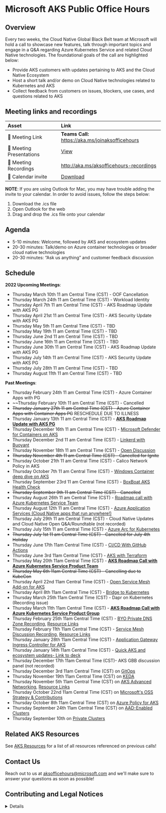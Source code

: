 # Microsoft AKS Public Office Hours

## Overview
Every two weeks, the Cloud Native Global Black Belt team at Microsoft will hold a call to showcase new features, talk through important topics and engage in a Q&A regarding Azure Kubernetes Service and related Cloud Native technologies. The foundational goals of the call are highlighted below: 
- Provide AKS customers with updates pertaining to AKS and the Cloud Native Ecosystem 
- Host a short talk and/or demo on Cloud Native technologies related to Kubernetes and AKS 
- Collect feedback from customers on issues, blockers, use cases, and questions related to AKS 

## Meeting links and recordings 

| Asset | Link        |
|:-----------|:------------|
| 🔗 Meeting Link | **Teams Call:** https://aka.ms/joinaksofficehours
| 📝 Meeting Presentations | [View](https://github.com/Azure/aks-gbb-officehours/tree/main/Presentations)
| 🎥 Meeting Recordings | http://aka.ms/aksofficehours-recordings
| :calendar: Calendar invite | [Download](https://raw.githubusercontent.com/Azure/aks-gbb-officehours/main/Resources/Microsoft-AKS-Office-Hours-July-2021-22.ics)

**NOTE**: If you are using Outlook for Mac, you may have trouble adding the invite to your calendar. In order to avoid issues, follow the steps below: 
1. Download the .ics file 
2. Open Outlook for the web 
3. Drag and drop the .ics file onto your calendar 
## Agenda
- 5-10 minutes: Welcome, followed by AKS and ecosystem updates 
- 20-30 minutes: Talk/demo on Azure container technologies or broader cloud native technologies 
- 20-30 minutes: “Ask us anything” and customer feedback discussion

## Schedule 

**2022 Upcoming Meetings**:


- Thursday March 10th 11 am Central Time (CST) - OOF Cancellation
- Thursday March 24th 11 am Central Time (CST) - Workload Identity
- Thursday April 7th 11 am Central Time (CST) - AKS Roadmap Update with AKS PG
- Thursday April 21st 11 am Central Time (CST) - AKS Security Update with AKS PG
- Thursday May 5th 11 am Central Time (CST) - TBD
- Thursday May 19th 11 am Central Time (CST) - TBD
- Thursday June 2nd 11 am Central Time (CST) - TBD
- Thursday June 16th 11 am Central Time (CST) - TBD
- Thursday June 30th 11 am Central Time (CST) - AKS Roadmap Update with AKS PG
- Thursday July 14th 11 am Central Time (CST) - AKS Security Update with AKS PG
- Thursday July 28th 11 am Central Time (CST) - TBD
- Thursday August 11th 11 am Central Time (CST) - TBD

**Past Meetings**: 
- Thursday February 24th 11 am Central Time (CST) - Azure Container Apps with PG 
- ~~Thursday February 10th 11 am Central Time (CST) - Cancelled 
- ~~Thursday January 27th 11 am Central Time (CST) - Azure Container Apps with Container Apps PG~~ RESCHEDULE DUE TO ILLNESS
- Thursday January 13th 11 am Central Time (CST) - [**AKS Roadmap Update with AKS PG**](https://youtu.be/eB5b003C57o)
- Thursday December 16th 11 am Central Time (CST) - [Microsoft Defender for Containers on AKS](https://youtu.be/Pdz2zKTaOv0)
- Thursday December 2nd 11 am Central Time (CST) - [Linkerd with Buoyant](https://youtu.be/_zrVOa_ata8)
- Thursday November 18th 11 am Central Time (CST) - [Open Discussion](https://youtu.be/Z65x_1vkykk)
- ~~Thursday November 4th 11 am Central Time (CST) - Cancelled for Ignite~~
- Thursday October 21th 11 am Central Time (CST) - Calico Network Policy in AKS
- Thursday October 7th 11 am Central Time (CST) - [Windows Container deep dive on AKS](https://youtu.be/rpgPWWNOU4Y)
- Thursday September 23rd 11 am Central Time (CST) - [BoxBoat AKS Health Check](https://youtu.be/8Mjq2VtAw2g)
- ~~Thursday September 9th 11 am Central Time (CST) - Cancelled~~
- Thursday August 26th 11 am Central Time (CST) - [Roadmap call with Azure Kubernetes Service Team](https://youtu.be/bqn87cySRG0)
- Thursday August 12th 11 am Central Time (CST) - [Azure Application Services (Cloud Native apps that run anywhere!)](https://youtu.be/sBpUqV5_-Ps)
- Thursday July 29th 11 am Central Time (CST) - Cloud Native Updates and Cloud Native Open Q&A/Roundtable (not recorded) 
- Thursday July 15th 11 am Central Time (CST) - [Azure Arc for Kubernetes](https://youtu.be/bqn87cySRG0)
- ~~Thursday July 1st 11 am Central Time (CST) - Cancelled for July 4th Holiday~~
- Thursday June 17th 11am Central Time (CST) - [CI/CD With GitHub Actions](https://youtu.be/70KVKetn4dM)
- Thursday June 3rd 11am Central Time (CST) - [AKS with Terraform](https://youtu.be/lRmPWQOJGUM)
- Thursday May 20th 11am Central Time (CST) - [**AKS Roadmap Call with Azure Kubernetes Service Product Team**](https://youtu.be/Xt6gnBPqLV4)
- ~~Thursday May 6th 11am Central Time (CST) - Cancelling due to KubeCon~~
- Thursday April 22nd 11am Central Time (CST) - [Open Service Mesh Add-on for AKS](https://youtu.be/xrCkX4CEtuw)
- Thursday April 8th 11am Central Time (CST) - [Bridge to Kubernetes](https://www.youtube.com/watch?v=ayziamboWlo)
- Thursday March 25th 11am Central Time (CST) - Dapr on Kubernetes (Recording issue) 
- Thursday March 11th 11am Central Time (CST) - [**AKS Roadmap Call with Azure Kubernetes Service Product Group**](https://youtu.be/fy76498bhYU)
- Thursday February 25th 11am Central Time (CST) - [BYO Private DNS Zone Recording](https://www.youtube.com/watch?v=8Q2olWtNHBw), [Resource Links](https://github.com/Azure/aks-gbb-officehours/blob/main/Resources.md)
- Thursday February 11th 11am Central Time (CST) - [Service Mesh Discussion Recording](https://youtu.be/3Y66q_AgtvY), [Resource Links](https://github.com/Azure/aks-gbb-officehours/blob/main/Resources.md#open-source-and-ecosystem-callouts-2112021)
- Thursday January 28th 11am Central Time (CST) - [Application Gateway Ingress Controller for AKS](https://youtu.be/ybJY5_U5sdg?list=PLKFaWBYMOdDtIGnRBFSgjWwrkaqP3XZ5M)
- Thursday January 14th 11am Central Time (CST) - [Quick AKS and ecosystem updates- Link to deck](https://github.com/Azure/aks-gbb-officehours/raw/main/Presentations/Jan14thUpdates.pptx)
- Thursday December 17th 11am Central Time (CST)- AKS GBB discussion panel (not recorded)
- Thursday December 3rd 11am Central Time (CST) on [GitOps](https://www.youtube.com/watch?v=APooVi5g8eI&list=PLKFaWBYMOdDtIGnRBFSgjWwrkaqP3XZ5M&index=1)
- Thursday November 19th 11am Central Time (CST) on [KEDA](https://youtu.be/Z_n-FrOx7gY?list=PLKFaWBYMOdDtIGnRBFSgjWwrkaqP3XZ5M)
- Thursday November 5th 11am Central Time (CST) on [AKS Advanced Networking](https://youtu.be/8YT1m24PoW4), [Resource Links](https://github.com/Azure/aks-gbb-officehours/blob/main/Resources.md#advanced-networking-115-call)
- Thursday October 22nd 11am Central Time (CST) on [Microsoft's OSS Strategy & Contributions](https://youtu.be/rgSm-EUfQ3A?list=PLKFaWBYMOdDtIGnRBFSgjWwrkaqP3XZ5M)
- Thursday October 8th 11am Central Time (CST) on [Azure Policy for AKS](https://youtu.be/aFogd3aGxVI)
- Thursday September 24th 11am Central Time (CST) on [AAD-Enabled Clusters](https://youtu.be/2s19zk_Z4DQ)
- Thursday September 10th on [Private Clusters](https://youtu.be/yzrIVm6hwYg)

## Related AKS Resources

See [AKS Resources](https://github.com/Azure/aks-gbb-officehours/blob/main/Resources.md) for a list of all resources referenced on previous calls! 

## Contact Us

Reach out to us at aksofficehours@microsoft.com and we'll make sure to answer your questions as soon as possible!

## Contributing and Legal Notices 
<details> 
  
## Contributing

This project welcomes contributions and suggestions.  Most contributions require you to agree to a
Contributor License Agreement (CLA) declaring that you have the right to, and actually do, grant us
the rights to use your contribution. For details, visit https://cla.opensource.microsoft.com.

When you submit a pull request, a CLA bot will automatically determine whether you need to provide
a CLA and decorate the PR appropriately (e.g., status check, comment). Simply follow the instructions
provided by the bot. You will only need to do this once across all repos using our CLA.

This project has adopted the [Microsoft Open Source Code of Conduct](https://opensource.microsoft.com/codeofconduct/).
For more information see the [Code of Conduct FAQ](https://opensource.microsoft.com/codeofconduct/faq/) or
contact [opencode@microsoft.com](mailto:opencode@microsoft.com) with any additional questions or comments.

## Legal Notices

Microsoft and any contributors grant you a license to the Microsoft documentation and other content
in this repository under the [Creative Commons Attribution 4.0 International Public License](https://creativecommons.org/licenses/by/4.0/legalcode),
see the [LICENSE](LICENSE) file, and grant you a license to any code in the repository under the [MIT License](https://opensource.org/licenses/MIT), see the
[LICENSE-CODE](LICENSE-CODE) file.

Microsoft, Windows, Microsoft Azure and/or other Microsoft products and services referenced in the documentation
may be either trademarks or registered trademarks of Microsoft in the United States and/or other countries.
The licenses for this project do not grant you rights to use any Microsoft names, logos, or trademarks.
Microsoft's general trademark guidelines can be found at http://go.microsoft.com/fwlink/?LinkID=254653.

Privacy information can be found at https://privacy.microsoft.com/en-us/

Microsoft and any contributors reserve all other rights, whether under their respective copyrights, patents,
or trademarks, whether by implication, estoppel or otherwise.
</details>
